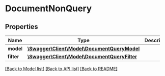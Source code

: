 # DocumentNonQuery

## Properties
Name | Type | Description | Notes
------------ | ------------- | ------------- | -------------
**model** | [**\Swagger\Client\Model\DocumentQueryModel**](DocumentQueryModel.md) |  | [optional] 
**filter** | [**\Swagger\Client\Model\DocumentQueryFilter**](DocumentQueryFilter.md) |  | [optional] 

[[Back to Model list]](../README.md#documentation-for-models) [[Back to API list]](../README.md#documentation-for-api-endpoints) [[Back to README]](../README.md)


